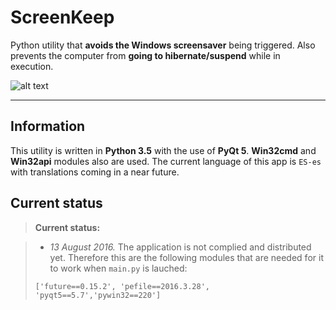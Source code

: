ScreenKeep
===========


Python utility that **avoids the Windows screensaver** being triggered. Also prevents the computer from **going to hibernate/suspend** while in execution.

![alt text](https://i.imgur.com/mUERACW.png "ScreenKeep")


----------

Information
-------------

This utility is written in **Python 3.5** with the use of **PyQt 5**. **Win32cmd** and **Win32api** modules also are used.
The current language of this app is `ES-es` with translations coming in a near future.

Current status
--------------

> **Current status:**

> - *13 August 2016.* The application is not complied and distributed yet. Therefore this are the following modules that are needed for it to work when `main.py` is lauched:
> 
> `['future==0.15.2', 'pefile==2016.3.28', 'pyqt5==5.7','pywin32==220']`
